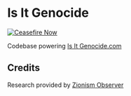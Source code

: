 # Is It Genocide


[![Ceasefire Now](https://badge.techforpalestine.org/default)](https://techforpalestine.org/learn-more)

Codebase powering [Is It Genocide.com](https://isitgenocide.com)

## Credits

Research provided by [Zionism Observer](https://zionism.observer)
